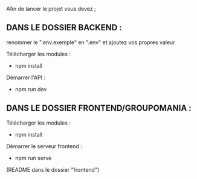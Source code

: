 Afin de lancer le projet vous devez ;

DANS LE DOSSIER BACKEND :
------------------------

renommer le ".env.exemple" en ".env" et ajoutez vos propres valeur

Télécharger les modules :
- npm install

Démarrer l'API :
- npm run dev


DANS LE DOSSIER FRONTEND/GROUPOMANIA :
-------------------------------------

Télécharger les modules :
- npm install

Démarrer le serveur frontend :
- npm run serve

(README dans le dossier "frontend")